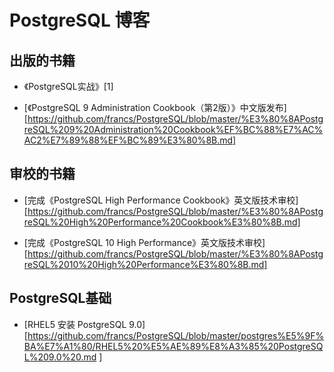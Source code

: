 ﻿PostgreSQL 博客
====================

## 出版的书籍

* 《PostgreSQL实战》[1]

* [《PostgreSQL 9 Administration Cookbook（第2版）》中文版发布][https://github.com/francs/PostgreSQL/blob/master/%E3%80%8APostgreSQL%209%20Administration%20Cookbook%EF%BC%88%E7%AC%AC2%E7%89%88%EF%BC%89%E3%80%8B.md]

## 审校的书籍

* [完成《PostgreSQL High Performance Cookbook》英文版技术审校][https://github.com/francs/PostgreSQL/blob/master/%E3%80%8APostgreSQL%20High%20Performance%20Cookbook%E3%80%8B.md]

* [完成《PostgreSQL 10 High Performance》英文版技术审校][https://github.com/francs/PostgreSQL/blob/master/%E3%80%8APostgreSQL%2010%20High%20Performance%E3%80%8B.md]


## PostgreSQL基础

* [RHEL5 安装 PostgreSQL 9.0][https://github.com/francs/PostgreSQL/blob/master/postgres%E5%9F%BA%E7%A1%80/RHEL5%20%E5%AE%89%E8%A3%85%20PostgreSQL%209.0%20.md
]



